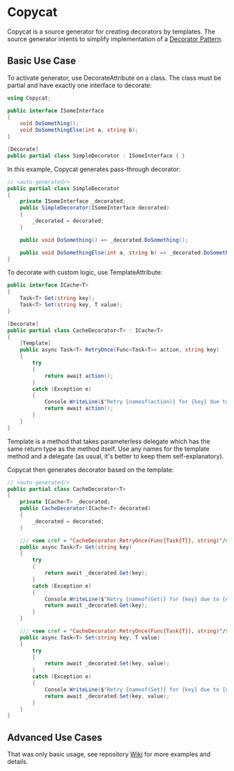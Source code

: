 # Copycat
Copycat is a source generator for creating decorators by templates.
The source generator intents to simplify implementation of a [Decorator Pattern](https://en.wikipedia.org/wiki/Decorator_pattern).

## Basic Use Case
To activate generator, use DecorateAttribute on a class. The class must be partial and have exactly one interface to decorate:
```C#
using Copycat;

public interface ISomeInterface
{
    void DoSomething();
    void DoSomethingElse(int a, string b);
}

[Decorate]
public partial class SimpleDecorator : ISomeInterface { }
```

In this example, Copycat generates pass-through decorator:
```C#
// <auto-generated/>
public partial class SimpleDecorator
{
    private ISomeInterface _decorated;
    public SimpleDecorator(ISomeInterface decorated)
    {
        _decorated = decorated;
    }

    public void DoSomething() => _decorated.DoSomething();

    public void DoSomethingElse(int a, string b) => _decorated.DoSomethingElse(a, b);
}
```

To decorate with custom logic, use TemplateAttribute:
```C#
public interface ICache<T>
{
    Task<T> Get(string key);
    Task<T> Set(string key, T value);
}

[Decorate]
public partial class CacheDecorator<T> : ICache<T>
{
    [Template]
    public async Task<T> RetryOnce(Func<Task<T>> action, string key)
    {
        try
        {
            return await action();
        }
        catch (Exception e)
        {
            Console.WriteLine($"Retry {nameof(action)} for {key} due to {e.Message}");
            return await action();
        }
    }
}
```
Template is a method that takes parameterless delegate which has the same return type as the method itself.
Use any names for the template method and a delegate (as usual, it's better to keep them self-explanatory).

Copycat then generates decorator based on the template:
```C#
// <auto-generated/>
public partial class CacheDecorator<T>
{
    private ICache<T> _decorated;
    public CacheDecorator(ICache<T> decorated)
    {
        _decorated = decorated;
    }

    /// <see cref = "CacheDecorator.RetryOnce(Func{Task{T}}, string)"/>
    public async Task<T> Get(string key)
    {
        try
        {
            return await _decorated.Get(key);
        }
        catch (Exception e)
        {
            Console.WriteLine($"Retry {nameof(Get)} for {key} due to {e.Message}");
            return await _decorated.Get(key);
        }
    }

    /// <see cref = "CacheDecorator.RetryOnce(Func{Task{T}}, string)"/>
    public async Task<T> Set(string key, T value)
    {
        try
        {
            return await _decorated.Set(key, value);
        }
        catch (Exception e)
        {
            Console.WriteLine($"Retry {nameof(Set)} for {key} due to {e.Message}");
            return await _decorated.Set(key, value);
        }
    }
}
```

## Advanced Use Cases
That was only basic usage, see repository [Wiki](https://github.com/Otaman/Copycat) for more examples and details.